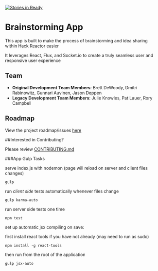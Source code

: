 [![Stories in Ready](https://badge.waffle.io/HRR2-Brainstorm/Brainstorm.png?label=ready&title=Ready)](https://waffle.io/HRR2-Brainstorm/Brainstorm)

# Brainstorming App

This app is built to make the process of brainstorming and idea sharing within Hack Reactor easier

It leverages React, Flux, and Socket.io to create a truly seamless user and responsive user experience

## Team

  - __Original Development Team Members__: Brett DeWoody, Dmitri Rabinowitz, Gunnari Auvinen, Jason Deppen
  - __Legacy Development Team Members__: Julie Knowles, Pat Lauer, Rory Campbell

## Roadmap

View the project roadmap/issues [here](https://waffle.io/kitchencooks/brainstorm "Brainstorm Roadmap/Issues")

##Interested in Contributing?

Please review [CONTRIBUTING.md](CONTRIBUTING.md)

###App Gulp Tasks

serve index.js with nodemon (page will reload on server and client files changes)

`gulp`

run *client side* tests automatically whenever files change

`gulp karma-auto`

run server side tests one time

`npm test`

set up automatic jsx compiling on save:

first install react tools if you have not already (may need to run as sudo)

`npm install -g react-tools`

then run from the root of the application

`gulp jsx-auto`
